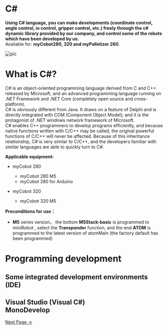 # **C#**
**Using C# language, you can make developments (coordinate control, angle control, io control, gripper control, etc.) freely through the c# dynamic library provided by our company, and control some of the robots which have been developed by us.**<br>
Available for: **myCobot280, 320 and myPalletizer 260**.<br>

![pic](../resources/15-ApplicationBaseCSharp/9.0/9.0.jpg)<br>

# What is C#?
C# is an object-oriented programming language derived from C and C++ released by Microsoft, and an advanced programming language running on .NET Framework and .NET Core (completely open source and cross-platform). <br>
C# is obviously different from Java. It draws on a feature of Delphi and is directly integrated with COM (Component Object Model); and it is the protagonist of .NET windows network framework of Microsoft.<br>
C# enables C++ programmers to develop programs efficiently, and because native functions written with C/C++ may be called, the original powerful functions of C/C++ will never be affected. Because of this inheritance relationship, C# is very similar to C/C++, and the developers familiar with similar languages are able to quickly turn to C#.<br>

**Applicable equipment:**

- myCobot 280
  - myCobot 280 M5
  - myCobot 280 for Arduino <br>
  
- myCobot 320
  - myCobot 320 M5 <br>


**Preconditions for use：**

- **M5** series version， the bottom **M5Stack-basic** is programmed to miniRobot , select the  **Transponder** function, and the end **ATOM** is programmed to the latest version of atomMain (the factory default has been programmed)


# Programming development

## Some integrated development environments (IDE)
**Visual Studio (Visual C#)**<br>
**MonoDevelop**<br>
---
[Next Page →](../15-ApplicationBaseCSharp/15.2-myCobot320-PI.md)
